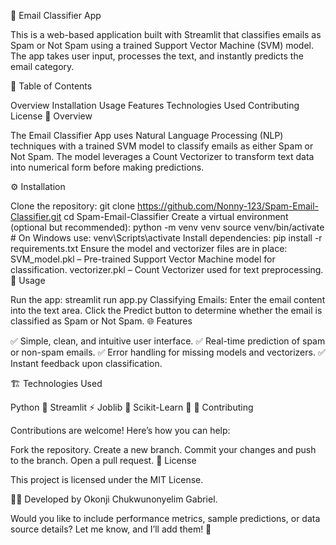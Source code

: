 📧 Email Classifier App

This is a web-based application built with Streamlit that classifies emails as Spam or Not Spam using a trained Support Vector Machine (SVM) model. The app takes user input, processes the text, and instantly predicts the email category.

📌 Table of Contents

Overview
Installation
Usage
Features
Technologies Used
Contributing
License
🌟 Overview

The Email Classifier App uses Natural Language Processing (NLP) techniques with a trained SVM model to classify emails as either Spam or Not Spam. The model leverages a Count Vectorizer to transform text data into numerical form before making predictions.

⚙️ Installation

Clone the repository:
git clone https://github.com/Nonny-123/Spam-Email-Classifier.git
cd Spam-Email-Classifier
Create a virtual environment (optional but recommended):
python -m venv venv
source venv/bin/activate  # On Windows use: venv\Scripts\activate
Install dependencies:
pip install -r requirements.txt
Ensure the model and vectorizer files are in place:
SVM_model.pkl – Pre-trained Support Vector Machine model for classification.
vectorizer.pkl – Count Vectorizer used for text preprocessing.
🚀 Usage

Run the app:
streamlit run app.py
Classifying Emails:
Enter the email content into the text area.
Click the Predict button to determine whether the email is classified as Spam or Not Spam.
🌐 Features

✅ Simple, clean, and intuitive user interface.
✅ Real-time prediction of spam or non-spam emails.
✅ Error handling for missing models and vectorizers.
✅ Instant feedback upon classification.

🏗️ Technologies Used

Python 🐍
Streamlit ⚡
Joblib 🔧
Scikit-Learn 🤖
🤝 Contributing

Contributions are welcome! Here’s how you can help:

Fork the repository.
Create a new branch.
Commit your changes and push to the branch.
Open a pull request.
📄 License

This project is licensed under the MIT License.

👨‍💻 Developed by Okonji Chukwunonyelim Gabriel.

Would you like to include performance metrics, sample predictions, or data source details? Let me know, and I’ll add them! 🚀
